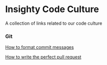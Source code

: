 # Insighty Code Culture
A collection of links related to our code culture

### Git

[How to format commit messages](https://chris.beams.io/posts/git-commit/)

[How to write the perfect pull request](https://blog.github.com/2015-01-21-how-to-write-the-perfect-pull-request/)
